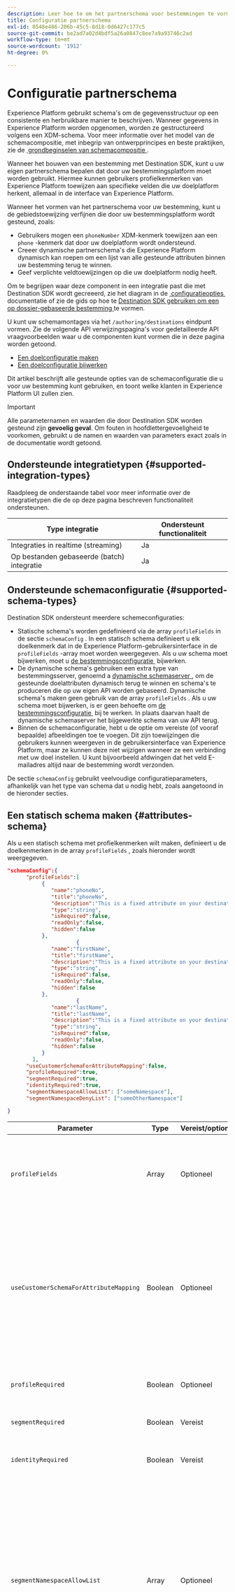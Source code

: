 ```yaml
---
description: Leer hoe te om het partnerschema voor bestemmingen te vormen die met Destination SDK worden gebouwd.
title: Configuratie partnerschema
exl-id: 0548e486-206b-45c5-8d18-0d6427c177c5
source-git-commit: be2ad7a02d4bdf5a26a0847c8ee7a9a93746c2ad
workflow-type: tm+mt
source-wordcount: '1912'
ht-degree: 0%

---
```


# Configuratie partnerschema

Experience Platform gebruikt schema&#39;s om de gegevensstructuur op een consistente en herbruikbare manier te beschrijven. Wanneer gegevens in Experience Platform worden opgenomen, worden ze gestructureerd volgens een XDM-schema. Voor meer informatie over het model van de schemacompositie, met inbegrip van ontwerpprincipes en beste praktijken, zie de [&#x200B; grondbeginselen van schemacompositie &#x200B;](../../../../xdm/schema/composition.md).

Wanneer het bouwen van een bestemming met Destination SDK, kunt u uw eigen partnerschema bepalen dat door uw bestemmingsplatform moet worden gebruikt. Hiermee kunnen gebruikers profielkenmerken van Experience Platform toewijzen aan specifieke velden die uw doelplatform herkent, allemaal in de interface van Experience Platform.

Wanneer het vormen van het partnerschema voor uw bestemming, kunt u de gebiedstoewijzing verfijnen die door uw bestemmingsplatform wordt gesteund, zoals:

* Gebruikers mogen een `phoneNumber` XDM-kenmerk toewijzen aan een `phone` -kenmerk dat door uw doelplatform wordt ondersteund.
* Creeer dynamische partnerschema&#39;s die Experience Platform dynamisch kan roepen om een lijst van alle gesteunde attributen binnen uw bestemming terug te winnen.
* Geef verplichte veldtoewijzingen op die uw doelplatform nodig heeft.

Om te begrijpen waar deze component in een integratie past die met Destination SDK wordt gecreeerd, zie het diagram in de [&#x200B; configuratieopties &#x200B;](../configuration-options.md) documentatie of zie de gids op hoe te [&#x200B; Destination SDK gebruiken om een op dossier-gebaseerde bestemming &#x200B;](../../guides/configure-file-based-destination-instructions.md#create-server-file-configuration) te vormen.

U kunt uw schemamontages via het `/authoring/destinations` eindpunt vormen. Zie de volgende API verwijzingspagina&#39;s voor gedetailleerde API vraagvoorbeelden waar u de componenten kunt vormen die in deze pagina worden getoond.

* [Een doelconfiguratie maken](../../authoring-api/destination-configuration/create-destination-configuration.md)
* [Een doelconfiguratie bijwerken](../../authoring-api/destination-configuration/update-destination-configuration.md)

Dit artikel beschrijft alle gesteunde opties van de schemaconfiguratie die u voor uw bestemming kunt gebruiken, en toont welke klanten in Experience Platform UI zullen zien.

>[!IMPORTANT]
>
>Alle parameternamen en waarden die door Destination SDK worden gesteund zijn **gevoelig geval**. Om fouten in hoofdlettergevoeligheid te voorkomen, gebruikt u de namen en waarden van parameters exact zoals in de documentatie wordt getoond.

## Ondersteunde integratietypen {#supported-integration-types}

Raadpleeg de onderstaande tabel voor meer informatie over de integratietypen die de op deze pagina beschreven functionaliteit ondersteunen.

| Type integratie | Ondersteunt functionaliteit |
|---|---|
| Integraties in realtime (streaming) | Ja |
| Op bestanden gebaseerde (batch) integratie | Ja |

## Ondersteunde schemaconfiguratie {#supported-schema-types}

Destination SDK ondersteunt meerdere schemeconfiguraties:

* Statische schema&#39;s worden gedefinieerd via de array `profileFields` in de sectie `schemaConfig` . In een statisch schema definieert u elk doelkenmerk dat in de Experience Platform-gebruikersinterface in de `profileFields` -array moet worden weergegeven. Als u uw schema moet bijwerken, moet u [&#x200B; de bestemmingsconfiguratie &#x200B;](../../authoring-api/destination-configuration/update-destination-configuration.md) bijwerken.
* De dynamische schema&#39;s gebruiken een extra type van bestemmingsserver, genoemd a [&#x200B; dynamische schemaserver &#x200B;](../../authoring-api/destination-server/create-destination-server.md#dynamic-schema-servers), om de gesteunde doelattributen dynamisch terug te winnen en schema&#39;s te produceren die op uw eigen API worden gebaseerd. Dynamische schema&#39;s maken geen gebruik van de array `profileFields` . Als u uw schema moet bijwerken, is er geen behoefte om [&#x200B; de bestemmingsconfiguratie &#x200B;](../../authoring-api/destination-configuration/update-destination-configuration.md) bij te werken. In plaats daarvan haalt de dynamische schemaserver het bijgewerkte schema van uw API terug.
* Binnen de schemaconfiguratie, hebt u de optie om vereiste (of vooraf bepaalde) afbeeldingen toe te voegen. Dit zijn toewijzingen die gebruikers kunnen weergeven in de gebruikersinterface van Experience Platform, maar ze kunnen deze niet wijzigen wanneer ze een verbinding met uw doel instellen. U kunt bijvoorbeeld afdwingen dat het veld E-mailadres altijd naar de bestemming wordt verzonden.

De sectie `schemaConfig` gebruikt veelvoudige configuratieparameters, afhankelijk van het type van schema dat u nodig hebt, zoals aangetoond in de hieronder secties.

## Een statisch schema maken {#attributes-schema}

Als u een statisch schema met profielkenmerken wilt maken, definieert u de doelkenmerken in de array `profileFields` , zoals hieronder wordt weergegeven.

```json
"schemaConfig":{
      "profileFields":[
           {
              "name":"phoneNo",
              "title":"phoneNo",
              "description":"This is a fixed attribute on your destination side that customers can map profile attributes to. For example, the mobilePhone.number value in Experience Platform could be phoneNo on your side.",
              "type":"string",
              "isRequired":false,
              "readOnly":false,
              "hidden":false
           },
                      {
              "name":"firstName",
              "title":"firstName",
              "description":"This is a fixed attribute on your destination side that customers can map profile attributes to. For example, the person.name.firstName value in Experience Platform could be firstName on your side.",
              "type":"string",
              "isRequired":false,
              "readOnly":false,
              "hidden":false
           },
                      {
              "name":"lastName",
              "title":"lastName",
              "description":"This is a fixed attribute on your destination side that customers can map profile attributes to. For example, the person.name.lastName value in Experience Platform could be phoneNo on your side.",
              "type":"string",
              "isRequired":false,
              "readOnly":false,
              "hidden":false
           }
        ],
      "useCustomerSchemaForAttributeMapping":false,
      "profileRequired":true,
      "segmentRequired":true,
      "identityRequired":true,
      "segmentNamespaceAllowList": ["someNamespace"],
      "segmentNamespaceDenyList": ["someOtherNamespace"]

}
```

| Parameter | Type | Vereist/optioneel | Beschrijving |
|---------|----------|------|---|
| `profileFields` | Array | Optioneel | Definieert de array met doelkenmerken die door het doelplatform worden geaccepteerd en waaraan klanten hun profielkenmerken kunnen toewijzen. Wanneer u een array `profileFields` gebruikt, kunt u de parameter `useCustomerSchemaForAttributeMapping` volledig weglaten. |
| `useCustomerSchemaForAttributeMapping` | Boolean | Optioneel | Schakelt de toewijzing van kenmerken van het klantschema naar de kenmerken die u in de array `profileFields` definieert in of uit. <ul><li>Indien ingesteld op `true` , zien gebruikers alleen de bronkolom in het toewijzingsveld. `profileFields` is in dit geval niet van toepassing.</li><li>Als de waarde `false` is, kunnen gebruikers bronkenmerken vanuit hun schema toewijzen aan de kenmerken die u in de `profileFields` -array hebt gedefinieerd.</li></ul> De standaardwaarde is `false` . |
| `profileRequired` | Boolean | Optioneel | Gebruik `true` als gebruikers in staat moeten zijn om profielkenmerken van Experience Platform toe te wijzen aan aangepaste kenmerken op uw doelplatform. |
| `segmentRequired` | Boolean | Vereist | Deze parameter wordt vereist door Destination SDK en moet altijd worden ingesteld op `true` . |
| `identityRequired` | Boolean | Vereist | Reeks aan `true` als de gebruikers [&#x200B; identiteitstypes &#x200B;](identity-namespace-configuration.md) van Experience Platform aan de attributen zouden moeten kunnen in kaart brengen u in de `profileFields` serie bepaalde. |
| `segmentNamespaceAllowList` | Array | Optioneel | Staat gebruikers toe om slechts publiek van de publieksnamespaces in kaart te brengen die in de serie aan de bestemming worden bepaald. <br><br> Het gebruik van deze parameter wordt in de meeste gevallen afgeraden. Gebruik in plaats daarvan `"segmentNamespaceDenyList":[]` om alle soorten publiek naar uw doel te laten exporteren. <br><br> als zowel `segmentNamespaceAllowList` als `segmentNamespaceDenyList` van uw configuratie ontbreken, zullen de gebruikers slechts publiek uit de [&#x200B; Dienst van de Segmentatie &#x200B;](../../../../segmentation/home.md) kunnen uitvoeren. <br><br>`segmentNamespaceAllowList` en `segmentNamespaceDenyList` sluiten elkaar uit. |
| `segmentNamespaceDenyList` | Array | Optioneel | Beperkt gebruikers van het in kaart brengen van publiek van de publiek namespaces die in de serie aan de bestemming worden bepaald. <br><br> Adobe adviseert om de uitvoer van alle publiek, ongeacht de oorsprong, toe te staan door `"segmentNamespaceDenyList":[]` te plaatsen. <br><br>**Belangrijk:** als u `segmentNamespaceDenyList` in uw `schemaConfig` niet specificeert en u gebruikt `segmentNamespaceAllowList` niet, plaatst het systeem automatisch `segmentNamespaceDenyList` aan `[]`. Zo voorkomt u dat het aangepaste publiek in de toekomst verloren gaat. Voor de veiligheid raadt Adobe aan `"segmentNamespaceDenyList":[]` expliciet in te stellen in uw configuratie. <br><br>`segmentNamespaceAllowList` en `segmentNamespaceDenyList` sluiten elkaar uit. |

{style="table-layout:auto"}

De resulterende ervaring met de gebruikersinterface wordt weergegeven in de onderstaande afbeeldingen.

Wanneer gebruikers de doeltoewijzing selecteren, kunnen ze de velden zien die in de array `profileFields` zijn gedefinieerd.

![&#x200B; beeld UI die het scherm van doelattributen toont.](../../assets/functionality/destination-configuration/select-attributes.png)

Na het selecteren van de attributen, kunnen zij hen in de kolom van het doelgebied zien.

![&#x200B; beeld UI die een statisch doelschema met attributen toont &#x200B;](../../assets/functionality/destination-configuration/static-schema-attributes.png)

## Een dynamisch schema maken {#dynamic-schema-configuration}

Destination SDK steunt de verwezenlijking van dynamische partnerschema&#39;s. In tegenstelling tot een statisch schema gebruikt een dynamisch schema geen `profileFields` -array. In plaats daarvan gebruiken dynamische schema&#39;s een dynamische schemaserver die met uw eigen API verbindt van waar het de schemaconfiguratie terugwint.

>[!IMPORTANT]
>
>Alvorens u een dynamisch schema creeert, moet u [&#x200B; tot een dynamische schemaserver &#x200B;](../../authoring-api/destination-server/create-destination-server.md#dynamic-schema-servers) leiden.

In een dynamische schemaconfiguratie, wordt de `profileFields` serie vervangen door de `dynamicSchemaConfig` sectie, zoals hieronder getoond.

```json
"schemaConfig":{
   "dynamicSchemaConfig":{
      "dynamicEnum": {
         "authenticationRule":"CUSTOMER_AUTHENTICATION",
         "destinationServerId":"DYNAMIC_SCHEMA_SERVER_ID",
         "value": "Schema Name",
         "responseFormat": "SCHEMA"
      }
   },
   "profileRequired":true,
   "segmentRequired":true,
   "identityRequired":true
}
```

| Parameter | Type | Vereist/optioneel | Beschrijving |
|---------|----------|------|---|
| `dynamicEnum.authenticationRule` | String | Vereist | Geeft aan hoe [!DNL Experience Platform] -klanten verbinding maken met uw doel. Accepteerde waarden zijn `CUSTOMER_AUTHENTICATION` , `PLATFORM_AUTHENTICATION` , `NONE` . <br> <ul><li>Gebruik `CUSTOMER_AUTHENTICATION` als de klanten van Experience Platform zich in uw systeem via om het even welke beschreven authentificatiemethodes [&#x200B; hier &#x200B;](customer-authentication.md) registreren. </li><li> Gebruik `PLATFORM_AUTHENTICATION` als er een wereldwijd verificatiesysteem is tussen Adobe en uw bestemming en de klant van [!DNL Experience Platform] geen verificatiereferenties hoeft op te geven om verbinding te maken met uw bestemming. In dit geval, moet u [&#x200B; een geloofsbrieven tot voorwerp &#x200B;](../../credentials-api/create-credential-configuration.md) leiden gebruikend Credentials API en ga identiteitskaart van het referentie voorwerp in de `authenticationId` parameter in de [&#x200B; configuratie van de bestemmingslevering &#x200B;](/help/destinations/destination-sdk/functionality/destination-configuration/destination-delivery.md#platform-authentication) over. </li><li>Gebruik `NONE` als er geen verificatie vereist is om gegevens naar het doelplatform te verzenden. </li></ul> |
| `dynamicEnum.destinationServerId` | String | Vereist | De `instanceId` van uw dynamische schemaserver. Deze bestemmingsserver omvat het API eindpunt dat Experience Platform zal roepen om het dynamische schema terug te winnen. |
| `dynamicEnum.value` | String | Vereist | De naam van het dynamische schema, zoals die in de dynamische configuratie van de schemaserver wordt bepaald. |
| `dynamicEnum.responseFormat` | String | Vereist | Altijd ingesteld op `SCHEMA` bij het definiëren van een dynamisch schema. |
| `profileRequired` | Boolean | Optioneel | Gebruik `true` als gebruikers in staat moeten zijn om profielkenmerken van Experience Platform toe te wijzen aan aangepaste kenmerken op uw doelplatform. |
| `segmentRequired` | Boolean | Vereist | Deze parameter wordt vereist door Destination SDK en moet altijd worden ingesteld op `true` . |
| `identityRequired` | Boolean | Vereist | Reeks aan `true` als de gebruikers [&#x200B; identiteitstypes &#x200B;](identity-namespace-configuration.md) van Experience Platform aan de attributen zouden moeten kunnen in kaart brengen u in de `profileFields` serie bepaalde. |

{style="table-layout:auto"}

## Vereiste toewijzingen {#required-mappings}

Binnen de schemaconfiguratie, naast uw statisch of dynamisch schema, hebt u de optie om vereiste (of vooraf bepaalde) afbeeldingen toe te voegen. Dit zijn toewijzingen die gebruikers kunnen weergeven in de gebruikersinterface van Experience Platform, maar ze kunnen deze niet wijzigen wanneer ze een verbinding met uw doel instellen.

U kunt bijvoorbeeld afdwingen dat het veld E-mailadres altijd naar de bestemming wordt verzonden.

>[!NOTE]
>
>De volgende combinaties van vereiste toewijzingen worden momenteel ondersteund:
>
>* U kunt een vereist brongebied en een vereist bestemmingsgebied vormen. In dit geval kunnen gebruikers geen van de twee velden bewerken of selecteren en alleen de selectie weergeven.
>* U kunt een vereist bestemmingsgebied slechts vormen. In dit geval kunnen gebruikers een bronveld selecteren om toe te wijzen aan het doel.
>
> Het vormen van een vereist brongebied slechts wordt momenteel *niet* gesteund.

Zie onder twee voorbeelden van een schemaconfiguratie met vereiste afbeeldingen en wat deze in de afbeeldingsstap van [&#x200B; kijken activeert gegevens aan batch bestemmingen werkschema &#x200B;](../../../ui/activate-batch-profile-destinations.md).


>[!BEGINTABS]

>[!TAB  Vereiste bron en bestemmingstoewijzingen ]

In het onderstaande voorbeeld ziet u zowel de vereiste bron- als doeltoewijzingen. Wanneer zowel bron- als doelvelden als vereiste toewijzingen zijn opgegeven, kunnen gebruikers geen van de twee velden selecteren of bewerken en alleen de vooraf gedefinieerde selectie weergeven.

```json
"schemaConfig": {
    "requiredMappingsOnly": true,
    "requiredMappings": [
      {
        "sourceType": "text/x.schema-path",
        "source": "personalEmail.address",
        "destination": "personalEmail.address"
      }
    ] 
}
```

| Parameter | Type | Vereist/optioneel | Beschrijving |
|---|---|---|---|
| `requiredMappingsOnly` | Boolean | Optioneel | Wanneer deze waarde is ingesteld op true, kunnen gebruikers geen andere kenmerken en identiteiten in de activeringsstroom toewijzen, behalve de vereiste toewijzingen die u in de array `requiredMappings` definieert. |
| `requiredMappings.sourceType` | String | Vereist | Geeft het type van het veld `source` aan. Ondersteunde waarden: <ul><li>`text/x.schema-path`: gebruik deze waarde wanneer het veld `source` een profielkenmerk is van een XDM-schema.</li><li>`text/x.aep-xl`: gebruik deze waarde wanneer het `source` -veld wordt gedefinieerd door een reguliere expressie. Voorbeeld: `iif(segmentMembership.ups.aep_seg_id.status==\"exited\", \"1\", \"0\")`</li><li>`text/plain`: gebruik deze waarde wanneer het `source` -veld wordt gedefinieerd door een macrosjabloon. Momenteel is de enige ondersteunde macrosjabloon `metadata.segment.alias` .</li></ul> |
| `requiredMappings.source` | String | Vereist | Hiermee wordt de waarde van het bronveld aangegeven. Ondersteunde waardetypen <ul><li>XDM-profielkenmerken. Voorbeeld: `personalEmail.address` . Wanneer uw bronkenmerk een XDM-profielkenmerk is, stelt u de parameter `sourceType` in op `text/x.schema-path` .</li><li>Reguliere expressies. Voorbeeld: `iif(segmentMembership.ups.aep_seg_id.status==\"exited\", \"1\", \"0\")` . Wanneer uw bronkenmerk een reguliere expressie is, stelt u de parameter `sourceType` in op `text/x.aep-xl` .</li><li>Macrosjablonen. Voorbeeld:`metadata.segment.alias`. Wanneer uw bronkenmerk een macrosjabloon is, stelt u de parameter `sourceType` in op `text/plain` . Momenteel is de enige ondersteunde macrosjabloon `metadata.segment.alias` .</li></ul> |
| `requiredMappings.destination` | String | Vereist | Hiermee wordt de waarde van het doelveld aangegeven. Wanneer zowel bron- als doelvelden als vereiste toewijzingen zijn opgegeven, kunnen gebruikers geen van de twee velden selecteren of bewerken en alleen de selectie weergeven. |

{style="table-layout:auto"}

Hierdoor worden zowel de secties **[!UICONTROL Source field]** als **[!UICONTROL Target field]** in de gebruikersinterface van Experience Platform grijs weergegeven.

![&#x200B; Beeld van de vereiste afbeeldingen in de UI activeringsstroom.](../../assets/functionality/destination-configuration/required-mappings-2.png)

>[!TAB  Vereiste bestemmingstoewijzing ]

In het onderstaande voorbeeld ziet u een vereiste doeltoewijzing. Als alleen het doelveld naar wens is opgegeven, kunnen gebruikers selecteren welk bronveld ernaar moet worden toegewezen.

```json
"schemaConfig": {
    "requiredMappingsOnly": true,
    "requiredMappings": [
      {
        "destination": "identityMap.ExamplePartner_ID",
        "mandatoryRequired": true,
        "primaryKeyRequired": true
      }
    ] 
}
```

| Parameter | Type | Vereist/optioneel | Beschrijving |
|---|---|---|---|
| `requiredMappingsOnly` | Boolean | Optioneel | Wanneer deze waarde is ingesteld op true, kunnen gebruikers geen andere kenmerken en identiteiten in de activeringsstroom toewijzen, behalve de vereiste toewijzingen die u in de array `requiredMappings` definieert. |
| `requiredMappings.destination` | String | Vereist | Hiermee wordt de waarde van het doelveld aangegeven. Wanneer alleen het doelveld wordt opgegeven, kunnen gebruikers een bronveld selecteren om toe te wijzen aan het doel. |
| `mandatoryRequired` | Boolean | Optioneel | Wijst erop of de afbeelding als a [&#x200B; verplichte attributen &#x200B;](../../../ui/activate-batch-profile-destinations.md#mandatory-attributes) zou moeten worden gemerkt. |
| `primaryKeyRequired` | Boolean | Optioneel | Wijst erop of de afbeelding als sleutel van a [&#x200B; deduplicatie &#x200B;](../../../ui/activate-batch-profile-destinations.md#deduplication-keys) zou moeten worden gemerkt. |

{style="table-layout:auto"}

Hierdoor wordt de sectie **[!UICONTROL Target field]** in de gebruikersinterface van Experience Platform grijs weergegeven, terwijl de sectie **[!UICONTROL Source field]** actief is en gebruikers ermee kunnen werken. De opties **[!UICONTROL Mandatory key]** en **[!UICONTROL Deduplication key]** zijn actief en gebruikers kunnen deze niet wijzigen.

![&#x200B; Beeld van de vereiste afbeeldingen in de UI activeringsstroom.](../../assets/functionality/destination-configuration/required-mappings-1.png)

>[!ENDTABS]

## Ondersteuning voor extern publiek configureren {#external-audiences}

Om uw bestemming te vormen om de activering van [&#x200B; extern geproduceerd publiek &#x200B;](../../../../segmentation/ui/audience-portal.md#import-audience) te steunen, omvat het hieronder fragment in de `schemaConfig` sectie.

```json
"schemaConfig": {
  "segmentNamespaceDenyList": [],
  ...
}
```

Zie de bezitsbeschrijvingen in de [&#x200B; lijst &#x200B;](#attributes-schema) verder hierboven op deze pagina om meer over de `segmentNamespaceDenyList` functionaliteit te leren.

## Volgende stappen {#next-steps}

Na het lezen van dit artikel hebt u beter inzicht in welke schematypen door Destination SDK worden ondersteund en hoe u uw schema kunt configureren.

Raadpleeg de volgende artikelen voor meer informatie over de andere doelcomponenten:

* [Verificatie door klant](customer-authentication.md)
* [OAuth2-vergunning](oauth2-authorization.md)
* [UI-kenmerken](ui-attributes.md)
* [Gegevensvelden van de klant](customer-data-fields.md)
* [Configuratie naamruimte voor identiteit](identity-namespace-configuration.md)
* [Ondersteunde toewijzingsconfiguraties](supported-mapping-configurations.md)
* [Levering bestemming](destination-delivery.md)
* [Configuratie van metagegevens voor publiek](audience-metadata-configuration.md)
* [Samenvoegingsbeleid](aggregation-policy.md)
* [Batchconfiguratie](batch-configuration.md)
* [Historische profielkwalificaties](historical-profile-qualifications.md)
